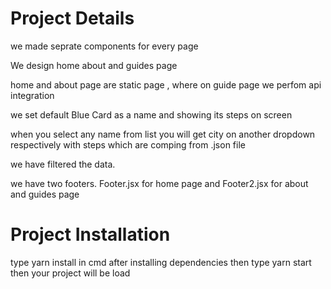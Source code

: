# Project Details

we made seprate components for every page

We design home about and guides page

home and about page are static page , where on guide page we perfom api integration

we set default Blue Card as a name and showing its steps on screen

when you select any name from list you will get city on another dropdown respectively
with steps which are comping from .json file

we have filtered the data. 

we have two footers. Footer.jsx for home page and Footer2.jsx for about and guides page


# Project Installation

type yarn install in cmd after installing dependencies then type 
yarn start 
then your project will be load